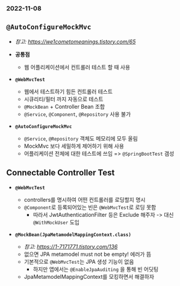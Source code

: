 ### 2022-11-08

## `@AutoConfigureMockMvc`
- *참고: https://we1cometomeanings.tistory.com/65*
- **공통점**
  - 웹 어플리케이션에서 컨트롤러 테스트 할 때 사용

- **`@WebMvcTest`**
  - 웹에서 테스트하기 힘든 컨트롤러 테스트
  - 시큐리티/필터 까지 자동으로 테스트
  - `@MockBean` + Controller Bean 조합
  - `@Service`, `@Component`, `@Repository` 사용 불가

- **`@AutoConfigureMockMvc`**
  - `@Service`, `@Repository` 객체도 메모리에 모두 올림
  - MockMvc 보다 세밀하게 제어하기 위해 사용
  - 어플리케이션 전체에 대한 테스트에 쓰임 => `@SpringBootTest` 갬성

## Connectable Controller Test
- **`@WebMvcTest`**
  - controllers를 명시하여 어떤 컨트롤러를 로딩할지 명시
  - `@Component`로 등록되어있는 빈은 `@WebMvcTest`로 로딩 못함
    - 따라서 JwtAuthenticationFilter 등은 Exclude 해주자 -> 대신 `@WithMockUser` 도입

- **`@MockBean(JpaMetamodelMappingContext.class)`**
  - *참고: https://1-7171771.tistory.com/136* 
  - 없으면 JPA metamodel must not be empty! 에러가 뜸
  - 기본적으로 `@WebMvcTest`는 JPA 생성 기능이 없음
    - 하지만 앱에서는 `@EnableJpaAuditing` 을 통해 빈 어딧팅 
  - JpaMetamodelMappingContext를 모킹하면서 해결하자

